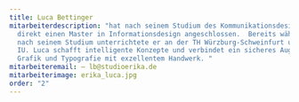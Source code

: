 ```yaml
---
title: Luca Bettinger
mitarbeiterdescription: "hat nach seinem Studium des Kommunikationsdesigns
  direkt einen Master in Informationsdesign angeschlossen.  Bereits während und
  nach seinem Studium unterrichtete er an der TH Würzburg-Schweinfurt und der
  IU. Luca schafft intelligente Konzepte und verbindet ein sicheres Auge für
  Grafik und Typografie mit exzellentem Handwerk. "
mitarbeiteremail: — lb@studioerika.de
mitarbeiterimage: erika_luca.jpg
order: "2"
---
```


